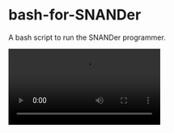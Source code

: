 # bash-for-SNANDer
A bash script to run the SNANDer programmer.

![Editor start screen](https://github.com/bigbigmdm/bash-for-SNANDer/blob/main/snander_sn.mp4)
